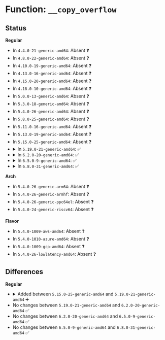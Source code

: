 # Function: <code>__copy_overflow</code>

## Status
<b>Regular</b>
<ul>
<li>
In <code>4.4.0-21-generic-amd64</code>: Absent ❓
</li>
<li>
In <code>4.8.0-22-generic-amd64</code>: Absent ❓
</li>
<li>
In <code>4.10.0-19-generic-amd64</code>: Absent ❓
</li>
<li>
In <code>4.13.0-16-generic-amd64</code>: Absent ❓
</li>
<li>
In <code>4.15.0-20-generic-amd64</code>: Absent ❓
</li>
<li>
In <code>4.18.0-10-generic-amd64</code>: Absent ❓
</li>
<li>
In <code>5.0.0-13-generic-amd64</code>: Absent ❓
</li>
<li>
In <code>5.3.0-18-generic-amd64</code>: Absent ❓
</li>
<li>
In <code>5.4.0-26-generic-amd64</code>: Absent ❓
</li>
<li>
In <code>5.8.0-25-generic-amd64</code>: Absent ❓
</li>
<li>
In <code>5.11.0-16-generic-amd64</code>: Absent ❓
</li>
<li>
In <code>5.13.0-19-generic-amd64</code>: Absent ❓
</li>
<li>
In <code>5.15.0-25-generic-amd64</code>: Absent ❓
</li>
<li>
<details>
<summary>In <code>5.19.0-21-generic-amd64</code>: ✅</summary>

```c
void __copy_overflow(int size, long unsigned int count)
```

```json
{
  "name": "__copy_overflow",
  "collision_type": "Unique Global",
  "inline_type": "No",
  "funcs": [
    {
      "addr": 18446744071581973872,
      "name": "__copy_overflow",
      "external": true,
      "loc": "mm/maccess.c:220",
      "file": "mm/maccess.c",
      "inline": "seen, unknown",
      "caller_inline": [],
      "caller_func": [
        "arch/x86/coco/tdx/tdx.c:tdx_get_report",
        "arch/x86/kernel/umip.c:fixup_umip_exception",
        "kernel/capability.c:__do_sys_capget",
        "kernel/ptrace.c:ptrace_get_syscall_info",
        "kernel/ptrace.c:ptrace_readdata",
        "kernel/signal.c:__ia32_compat_sys_rt_sigpending",
        "kernel/sys.c:override_release",
        "kernel/printk/printk.c:syslog_print_all",
        "mm/mempolicy.c:kernel_get_mempolicy",
        "fs/ecryptfs/miscdev.c:ecryptfs_miscdev_read",
        "drivers/pci/vgaarb.c:vga_arb_read",
        "drivers/tty/tty_io.c:tty_read",
        "drivers/tty/vt/keyboard.c:vt_do_kdgkb_ioctl",
        "drivers/tty/vt/keyboard.c:vt_do_diacrit",
        "drivers/scsi/sg.c:sg_write",
        "net/core/sock.c:sock_getsockopt",
        "net/bpf/bpf_dummy_struct_ops.c:bpf_struct_ops_test_run",
        "net/ethtool/ioctl.c:ethtool_get_any_eeprom",
        "net/ipv4/ip_sockglue.c:do_ip_getsockopt",
        "net/mptcp/sockopt.c:mptcp_getsockopt_subflow_addrs",
        "net/mptcp/sockopt.c:mptcp_getsockopt_tcpinfo"
      ]
    }
  ],
  "symbols": [
    {
      "addr": 18446744071581973872,
      "name": "__copy_overflow",
      "section": ".text",
      "bind": "STB_GLOBAL",
      "size": 40
    }
  ]
}
```
</details>
</li>
<li>
<details>
<summary>In <code>6.2.0-20-generic-amd64</code>: ✅</summary>

```c
void __copy_overflow(int size, long unsigned int count)
```

```json
{
  "name": "__copy_overflow",
  "collision_type": "Unique Global",
  "inline_type": "No",
  "funcs": [
    {
      "addr": 18446744071582408544,
      "name": "__copy_overflow",
      "external": true,
      "loc": "mm/maccess.c:220",
      "file": "mm/maccess.c",
      "inline": "seen, unknown",
      "caller_inline": [],
      "caller_func": [
        "arch/x86/kernel/umip.c:fixup_umip_exception",
        "kernel/capability.c:__do_sys_capget",
        "kernel/ptrace.c:ptrace_get_syscall_info",
        "kernel/ptrace.c:ptrace_readdata",
        "kernel/signal.c:__ia32_compat_sys_rt_sigpending",
        "kernel/sys.c:override_release",
        "kernel/printk/printk.c:syslog_print_all",
        "fs/ecryptfs/miscdev.c:ecryptfs_miscdev_read",
        "io_uring/net.c:io_recvmsg",
        "drivers/pci/vgaarb.c:vga_arb_read",
        "drivers/tty/tty_io.c:tty_read",
        "drivers/tty/vt/keyboard.c:vt_do_kdgkb_ioctl",
        "drivers/tty/vt/keyboard.c:vt_do_diacrit",
        "drivers/scsi/sg.c:sg_write",
        "net/core/sock.c:sk_getsockopt",
        "net/core/sock.c:sk_getsockopt",
        "net/core/sock.c:sk_getsockopt",
        "net/bpf/bpf_dummy_struct_ops.c:bpf_struct_ops_test_run",
        "net/ethtool/ioctl.c:ethtool_get_any_eeprom",
        "net/ipv4/ip_sockglue.c:do_ip_getsockopt",
        "net/ipv4/ip_sockglue.c:do_ip_getsockopt",
        "net/ipv4/tcp.c:do_tcp_getsockopt",
        "net/ipv4/tcp.c:do_tcp_getsockopt",
        "net/ipv4/tcp.c:do_tcp_getsockopt",
        "net/ipv4/ipmr.c:ip_mroute_getsockopt",
        "net/ipv6/ipv6_sockglue.c:do_ipv6_getsockopt",
        "net/ipv6/ipv6_sockglue.c:do_ipv6_getsockopt",
        "net/ipv6/ip6mr.c:ip6_mroute_getsockopt",
        "net/mptcp/sockopt.c:mptcp_getsockopt_subflow_addrs",
        "net/mptcp/sockopt.c:mptcp_getsockopt_tcpinfo"
      ]
    }
  ],
  "symbols": [
    {
      "addr": 18446744071582408544,
      "name": "__copy_overflow",
      "section": ".text",
      "bind": "STB_GLOBAL",
      "size": 40
    }
  ]
}
```
</details>
</li>
<li>
<details>
<summary>In <code>6.5.0-9-generic-amd64</code>: ✅</summary>

```c
void __copy_overflow(int size, long unsigned int count)
```

```json
{
  "name": "__copy_overflow",
  "collision_type": "Unique Global",
  "inline_type": "No",
  "funcs": [
    {
      "addr": 18446744071582614528,
      "name": "__copy_overflow",
      "external": true,
      "loc": "mm/maccess.c:226",
      "file": "mm/maccess.c",
      "inline": "seen, unknown",
      "caller_inline": [],
      "caller_func": [
        "arch/x86/kernel/umip.c:fixup_umip_exception",
        "kernel/capability.c:__do_sys_capget",
        "kernel/ptrace.c:ptrace_get_syscall_info",
        "kernel/ptrace.c:ptrace_readdata",
        "kernel/signal.c:__ia32_compat_sys_rt_sigpending",
        "kernel/sys.c:override_release",
        "kernel/printk/printk.c:syslog_print_all",
        "fs/ecryptfs/miscdev.c:ecryptfs_miscdev_read",
        "io_uring/net.c:io_recvmsg",
        "drivers/pci/vgaarb.c:vga_arb_read",
        "drivers/tty/tty_io.c:tty_read",
        "drivers/tty/vt/keyboard.c:vt_do_kdgkb_ioctl",
        "drivers/tty/vt/keyboard.c:vt_do_diacrit",
        "drivers/scsi/sg.c:sg_write",
        "net/core/sock.c:sk_getsockopt",
        "net/core/sock.c:sk_getsockopt",
        "net/core/sock.c:sk_getsockopt",
        "net/core/sock.c:sk_getsockopt",
        "net/bpf/bpf_dummy_struct_ops.c:bpf_struct_ops_test_run",
        "net/ethtool/ioctl.c:ethtool_get_any_eeprom",
        "net/ipv4/ip_sockglue.c:do_ip_getsockopt",
        "net/ipv4/ip_sockglue.c:do_ip_getsockopt",
        "net/ipv4/tcp.c:do_tcp_getsockopt",
        "net/ipv4/ipmr.c:ip_mroute_getsockopt",
        "net/ipv6/ipv6_sockglue.c:do_ipv6_getsockopt",
        "net/ipv6/ipv6_sockglue.c:do_ipv6_getsockopt",
        "net/ipv6/ip6mr.c:ip6_mroute_getsockopt",
        "net/packet/af_packet.c:packet_recvmsg",
        "net/mptcp/sockopt.c:mptcp_getsockopt_full_info",
        "net/mptcp/sockopt.c:mptcp_getsockopt_full_info",
        "net/mptcp/sockopt.c:mptcp_getsockopt_subflow_addrs",
        "net/mptcp/sockopt.c:mptcp_getsockopt_tcpinfo"
      ]
    }
  ],
  "symbols": [
    {
      "addr": 18446744071582614528,
      "name": "__copy_overflow",
      "section": ".text",
      "bind": "STB_GLOBAL",
      "size": 40
    }
  ]
}
```
</details>
</li>
<li>
<details>
<summary>In <code>6.8.0-31-generic-amd64</code>: ✅</summary>

```c
void __copy_overflow(int size, long unsigned int count)
```

```json
{
  "name": "__copy_overflow",
  "collision_type": "Unique Global",
  "inline_type": "No",
  "funcs": [
    {
      "addr": 18446744071582786048,
      "name": "__copy_overflow",
      "external": true,
      "loc": "mm/maccess.c:226",
      "file": "mm/maccess.c",
      "inline": "seen, unknown",
      "caller_inline": [],
      "caller_func": [
        "arch/x86/kernel/umip.c:fixup_umip_exception",
        "kernel/capability.c:__do_sys_capget",
        "kernel/ptrace.c:ptrace_get_syscall_info",
        "kernel/ptrace.c:ptrace_readdata",
        "kernel/signal.c:__ia32_compat_sys_rt_sigpending",
        "kernel/sys.c:override_release",
        "kernel/printk/printk.c:syslog_print_all",
        "fs/ecryptfs/miscdev.c:ecryptfs_miscdev_read",
        "io_uring/net.c:io_recvmsg",
        "drivers/gpio/gpiolib-cdev.c:lineinfo_watch_read",
        "drivers/pci/vgaarb.c:vga_arb_read",
        "drivers/tty/tty_io.c:tty_read",
        "drivers/tty/vt/keyboard.c:vt_do_kdgkb_ioctl",
        "drivers/tty/vt/keyboard.c:vt_do_diacrit",
        "drivers/scsi/sg.c:sg_write",
        "drivers/gpu/drm/drm_debugfs_crc.c:crtc_crc_read",
        "net/core/sock.c:sk_getsockopt",
        "net/core/sock.c:sk_getsockopt",
        "net/core/sock.c:sk_getsockopt",
        "net/core/sock.c:sk_getsockopt",
        "net/bpf/bpf_dummy_struct_ops.c:bpf_struct_ops_test_run",
        "net/ethtool/ioctl.c:ethtool_get_any_eeprom",
        "net/ipv4/ip_sockglue.c:do_ip_getsockopt",
        "net/ipv4/ip_sockglue.c:do_ip_getsockopt",
        "net/ipv4/tcp.c:do_tcp_getsockopt",
        "net/ipv4/ipmr.c:ip_mroute_getsockopt",
        "net/ipv4/tcp_ao.c:tcp_ao_get_repair",
        "net/ipv4/tcp_ao.c:tcp_ao_get_sock_info",
        "net/ipv4/tcp_ao.c:tcp_ao_copy_mkts_to_user",
        "net/ipv6/ipv6_sockglue.c:do_ipv6_getsockopt",
        "net/ipv6/ipv6_sockglue.c:do_ipv6_getsockopt",
        "net/ipv6/ip6mr.c:ip6_mroute_getsockopt",
        "net/packet/af_packet.c:packet_recvmsg",
        "net/mptcp/sockopt.c:mptcp_getsockopt_full_info",
        "net/mptcp/sockopt.c:mptcp_getsockopt_full_info",
        "net/mptcp/sockopt.c:mptcp_getsockopt_subflow_addrs",
        "net/mptcp/sockopt.c:mptcp_getsockopt_tcpinfo"
      ]
    }
  ],
  "symbols": [
    {
      "addr": 18446744071582786048,
      "name": "__copy_overflow",
      "section": ".text",
      "bind": "STB_GLOBAL",
      "size": 40
    }
  ]
}
```
</details>
</li>
</ul>
<b>Arch</b>
<ul>
<li>
In <code>5.4.0-26-generic-arm64</code>: Absent ❓
</li>
<li>
In <code>5.4.0-26-generic-armhf</code>: Absent ❓
</li>
<li>
In <code>5.4.0-26-generic-ppc64el</code>: Absent ❓
</li>
<li>
In <code>5.4.0-24-generic-riscv64</code>: Absent ❓
</li>
</ul>
<b>Flavor</b>
<ul>
<li>
In <code>5.4.0-1009-aws-amd64</code>: Absent ❓
</li>
<li>
In <code>5.4.0-1010-azure-amd64</code>: Absent ❓
</li>
<li>
In <code>5.4.0-1009-gcp-amd64</code>: Absent ❓
</li>
<li>
In <code>5.4.0-26-lowlatency-amd64</code>: Absent ❓
</li>
</ul>

## Differences
<b>Regular</b>
<ul>
<li>
<details>
<summary>Added between <code>5.15.0-25-generic-amd64</code> and <code>5.19.0-21-generic-amd64</code> ➕</summary>

```c
void __copy_overflow(int size, long unsigned int count)
```
</details>
</li>
<li>
No changes between <code>5.19.0-21-generic-amd64</code> and <code>6.2.0-20-generic-amd64</code> ✅
</li>
<li>
No changes between <code>6.2.0-20-generic-amd64</code> and <code>6.5.0-9-generic-amd64</code> ✅
</li>
<li>
No changes between <code>6.5.0-9-generic-amd64</code> and <code>6.8.0-31-generic-amd64</code> ✅
</li>
</ul>

